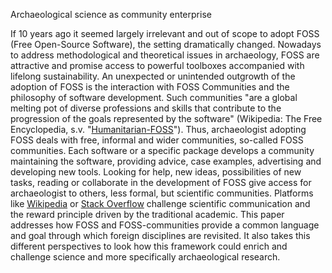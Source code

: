 Archaeological science as community enterprise

If 10 years ago it seemed largely irrelevant and out of scope to adopt FOSS (Free Open-Source Software), the setting dramatically changed. Nowadays to address methodological and theoretical issues in archaeology, FOSS are attractive and promise access to powerful toolboxes accompanied with lifelong sustainability. An unexpected or unintended outgrowth of the adoption of FOSS is the interaction with FOSS Communities and the philosophy of software development. Such communities "are a global melting pot of diverse professions and skills that contribute to the progression of the goals represented by the software" (Wikipedia: The Free Encyclopedia, s.v. "[Humanitarian-FOSS](en.wikipedia.org/wiki/Humanitarian-FOSS)"). Thus, archaeologist adopting FOSS deals with free, informal and wider communities, so-called FOSS communities. Each software or a specific package develops a community maintaining the software, providing advice, case examples, advertising and developing new tools. Looking for help, new ideas, possibilities of new tasks, reading or collaborate in the development of FOSS give access for archaeologist to others, less formal, but scientific communities. Platforms like [Wikipedia](http://www.wikipedia.org/) or [Stack Overflow](http://stackoverflow.com/) challenge scientific communication and the reward principle driven by the traditional academic. 
This paper addresses how FOSS and FOSS-communities provide a common language and goal through which foreign disciplines are revisited. It also takes this different perspectives to look how this framework could enrich and challenge science and more specifically archaeological research.
